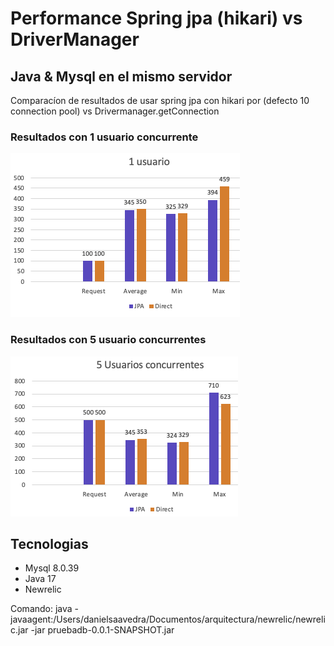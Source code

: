# Performance Spring jpa (hikari) vs DriverManager

## Java & Mysql en el mismo servidor 
Comparacíon de resultados de usar spring jpa con hikari por (defecto 10 connection pool)
vs Drivermanager.getConnection
### Resultados con 1 usuario concurrente

![1_user.png](results%2F1_user.png)

### Resultados con 5 usuario concurrentes
![5_users.png](results%2F5_users.png)


## Tecnologias

* Mysql 8.0.39
* Java 17
* Newrelic 

Comando:
java -javaagent:/Users/danielsaavedra/Documentos/arquitectura/newrelic/newrelic.jar -jar pruebadb-0.0.1-SNAPSHOT.jar